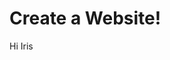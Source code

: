 # Create a Website!
<head>
  <link href="styles/style.css" rel="stylesheet" type="text/css">
<head>
<p>Hi Iris<p>
